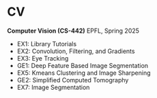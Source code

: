 # CV
**Computer Vision (CS-442)** EPFL, Spring 2025

- EX1: Library Tutorials
- EX2: Convolution, Filtering, and Gradients
- EX3: Eye Tracking
- GE1: Deep Feature Based Image Segmentation
- EX5: Kmeans Clustering and Image Sharpening
- GE2: Simplified Computed Tomography
- EX7: Image Segmentation
